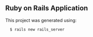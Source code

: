 ## Ruby on Rails Application

This project was generated using:
``` 
  $ rails new rails_server
```
